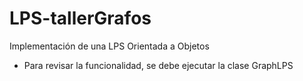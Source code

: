 # LPS-tallerGrafos

Implementación de una LPS Orientada a Objetos

* Para revisar la funcionalidad, se debe ejecutar la clase GraphLPS
